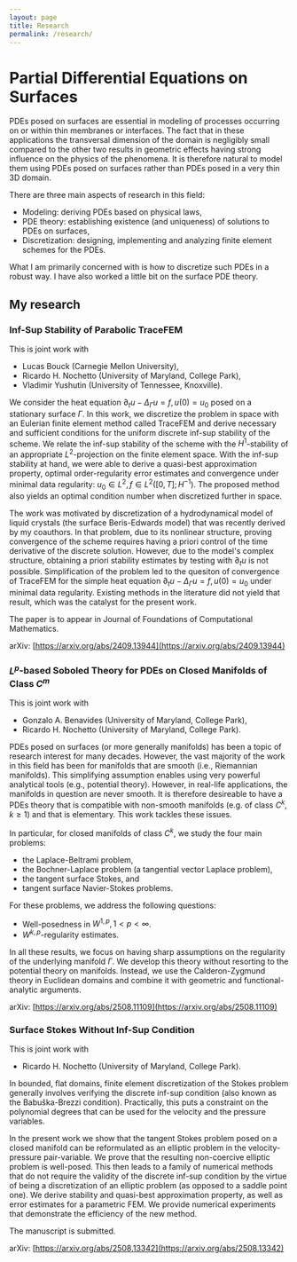 ```yaml
---
layout: page
title: Research
permalink: /research/
---
```


# Partial Differential Equations on Surfaces
PDEs posed on surfaces are essential in modeling of processes occurring on or within thin membranes or interfaces. The fact that in these applications the transversal dimension of the domain is negligibly small compared to the other two results in geometric effects having strong influence on the physics of the phenomena. It is therefore natural to model them using PDEs posed on surfaces rather than PDEs posed in a very thin 3D domain.

There are three main aspects of research in this field:
- Modeling: deriving PDEs based on physical laws,
- PDE theory: establishing existence (and uniqueness) of solutions to PDEs on surfaces,
- Discretization: designing, implementing and analyzing finite element schemes for the PDEs.

What I am primarily concerned with is how to discretize such PDEs in a robust way. I have also worked a little bit on the surface PDE theory.

## My research

### Inf-Sup Stability of Parabolic TraceFEM
This is joint work with 
- Lucas Bouck (Carnegie Mellon University),
- Ricardo H. Nochetto (University of Maryland, College Park),
- Vladimir Yushutin (University of Tennessee, Knoxville).

We consider the heat equation $`\partial_t u - \Delta_\Gamma u = f, u(0) = u_0`$ posed on a stationary surface $`\Gamma`$. In this work, we discretize the problem in space with an Eulerian finite element method called TraceFEM and derive necessary and sufficient conditions for the uniform discrete inf-sup stability of the scheme. We relate the inf-sup stability of the scheme with the $`H^1`$-stability of an appropriate $`L^2`$-projection on the finite element space. With the inf-sup stability at hand, we were able to derive a quasi-best approximation property, optimal order-regularity error estimates and convergence under minimal data regularity: $`u_0 \in L^2, f \in L^2([0,T]; H^{-1})`$. The proposed method also yields an optimal condition number when discretized further in space.

The work was motivated by discretization of a hydrodynamical model of liquid crystals (the surface Beris-Edwards model) that was recently derived by my coauthors. In that problem, due to its nonlinear structure, proving convergence of the scheme requires having a priori control of the time derivative of the discrete solution. However, due to the model's complex structure, obtaining a priori stability estimates by testing with $`\partial_t u`$ is not possible. Simplification of the problem led to the quesiton of convergence of TraceFEM for the simple heat equation $`\partial_t u - \Delta_\Gamma u = f, u(0) = u_0`$ under minimal data regularity. Existing methods in the literature did not yield that result, which was the catalyst for the present work.

The paper is to appear in Journal of Foundations of Computational Mathematics.

arXiv: [https://arxiv.org/abs/2409.13944](https://arxiv.org/abs/2409.13944)

### $`L^p`$-based Soboled Theory for PDEs on Closed Manifolds of Class $`C^m`$
This is joint work with 
- Gonzalo A. Benavides (University of Maryland, College Park),
- Ricardo H. Nochetto (University of Maryland, College Park).

PDEs posed on surfaces (or more generally manifolds) has been a topic of research interest for many decades. However, the vast majority of the work in this field has been for manifolds that are smooth (i.e., Riemannian manifolds). This simplifying assumption enables using very powerful analytical tools (e.g., potential theory). However, in real-life applications, the manifolds in question are never smooth. It is therefore desireable to have a PDEs theory that is compatible with non-smooth manifolds (e.g. of class $`C^k, k \geq 1`$) and that is elementary. This work tackles these issues.

In particular, for closed manifolds of class $C^k$, we study the four main problems: 
- the Laplace-Beltrami problem,
- the Bochner-Laplace problem (a tangential vector Laplace problem),
- the tangent surface Stokes, and 
- tangent surface Navier-Stokes problems.

For these problems, we address the following questions:
- Well-posedness in $`W^{1,p}, 1<p<\infty`$.
- $`W^{k,p}`$-regularity estimates.

In all these results, we focus on having sharp assumptions on the regularity of the underlying manifold $`\Gamma`$. We develop this theory without resorting to the potential theory on manifolds. Instead, we use the Calderon-Zygmund theory in Euclidean domains and combine it with geometric and functional-analytic arguments.

arXiv: [https://arxiv.org/abs/2508.11109](https://arxiv.org/abs/2508.11109)

### Surface Stokes Without Inf-Sup Condition
This is joint work with 
- Ricardo H. Nochetto (University of Maryland, College Park).

In bounded, flat domains, finite element discretization of the Stokes problem generally involves verifying the discrete inf-sup condition (also known as the Babuška-Brezzi condition). Practically, this puts a constraint on the polynomial degrees that can be used for the velocity and the pressure variables.

In the present work we show that the tangent Stokes problem posed on a closed manifold can be reformulated as an elliptic problem in the velocity-pressure pair-variable. We prove that the resulting non-coercive elliptic problem is well-posed. This then leads to a family of numerical methods that do not require the validity of the discrete inf-sup condition by the virtue of being a discretization of an elliptic problem (as opposed to a saddle point one). We derive stability and quasi-best approximation property, as well as error estimates for a parametric FEM. We provide numerical experiments that demonstrate the efficiency of the new method.

The manuscript is submitted.

arXiv: [https://arxiv.org/abs/2508.13342](https://arxiv.org/abs/2508.13342)